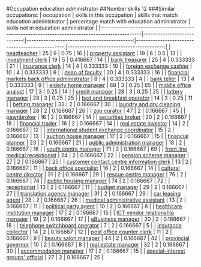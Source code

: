 #Occupation education administrator
##Number skills 12
###Similar occupations:
| occupation                                                                                    |   skills in this occupation |   skills that match education administrator |   percentage match with education administrator |   skills not in education administrator |
|:----------------------------------------------------------------------------------------------|----------------------------:|--------------------------------------------:|------------------------------------------------:|----------------------------------------:|
| [headteacher](headteacher.md)                                                                 |                          25 |                                           9 |                                        0.75     |                                      16 |
| [property assistant](property_assistant.md)                                                   |                          19 |                                           6 |                                        0.5      |                                      13 |
| [investment clerk](investment_clerk.md)                                                       |                          19 |                                           5 |                                        0.416667 |                                      14 |
| [bank treasurer](bank_treasurer.md)                                                           |                          25 |                                           4 |                                        0.333333 |                                      21 |
| [insurance clerk](insurance_clerk.md)                                                         |                          14 |                                           4 |                                        0.333333 |                                      10 |
| [foreign exchange cashier](foreign_exchange_cashier.md)                                       |                          10 |                                           4 |                                        0.333333 |                                       6 |
| [dean of faculty](dean_of_faculty.md)                                                         |                          20 |                                           4 |                                        0.333333 |                                      16 |
| [financial markets back office administrator](financial_markets_back_office_administrator.md) |                           8 |                                           4 |                                        0.333333 |                                       4 |
| [bank teller](bank_teller.md)                                                                 |                          13 |                                           4 |                                        0.333333 |                                       9 |
| [elderly home manager](elderly_home_manager.md)                                               |                          68 |                                           3 |                                        0.25     |                                      65 |
| [middle office analyst](middle_office_analyst.md)                                             |                          17 |                                           3 |                                        0.25     |                                      14 |
| [credit manager](credit_manager.md)                                                           |                          28 |                                           3 |                                        0.25     |                                      25 |
| [lottery manager](lottery_manager.md)                                                         |                          28 |                                           3 |                                        0.25     |                                      25 |
| [bed and breakfast operator](bed_and_breakfast_operator.md)                                   |                          14 |                                           3 |                                        0.25     |                                      11 |
| [betting manager](betting_manager.md)                                                         |                          32 |                                           2 |                                        0.166667 |                                      30 |
| [laundry and dry cleaning manager](laundry_and_dry_cleaning_manager.md)                       |                          28 |                                           2 |                                        0.166667 |                                      26 |
| [zoo curator](zoo_curator.md)                                                                 |                          47 |                                           2 |                                        0.166667 |                                      45 |
| [pawnbroker](pawnbroker.md)                                                                   |                          16 |                                           2 |                                        0.166667 |                                      14 |
| [securities broker](securities_broker.md)                                                     |                          20 |                                           2 |                                        0.166667 |                                      18 |
| [financial trader](financial_trader.md)                                                       |                          16 |                                           2 |                                        0.166667 |                                      14 |
| [real estate investor](real_estate_investor.md)                                               |                          14 |                                           2 |                                        0.166667 |                                      12 |
| [international student exchange coordinator](international_student_exchange_coordinator.md)   |                          15 |                                           2 |                                        0.166667 |                                      13 |
| [auction house manager](auction_house_manager.md)                                             |                          17 |                                           2 |                                        0.166667 |                                      15 |
| [financial planner](financial_planner.md)                                                     |                          23 |                                           2 |                                        0.166667 |                                      21 |
| [public administration manager](public_administration_manager.md)                             |                          18 |                                           2 |                                        0.166667 |                                      16 |
| [youth centre manager](youth_centre_manager.md)                                               |                          71 |                                           2 |                                        0.166667 |                                      69 |
| [front line medical receptionist](front_line_medical_receptionist.md)                         |                          24 |                                           2 |                                        0.166667 |                                      22 |
| [pension scheme manager](pension_scheme_manager.md)                                           |                          27 |                                           2 |                                        0.166667 |                                      25 |
| [customer contact centre information clerk](customer_contact_centre_information_clerk.md)     |                          13 |                                           2 |                                        0.166667 |                                      11 |
| [back office specialist](back_office_specialist.md)                                           |                          16 |                                           2 |                                        0.166667 |                                      14 |
| [cultural centre director](cultural_centre_director.md)                                       |                          31 |                                           2 |                                        0.166667 |                                      29 |
| [rescue centre manager](rescue_centre_manager.md)                                             |                          76 |                                           2 |                                        0.166667 |                                      74 |
| [public housing manager](public_housing_manager.md)                                           |                          74 |                                           2 |                                        0.166667 |                                      72 |
| [receptionist](receptionist.md)                                                               |                          13 |                                           2 |                                        0.166667 |                                      11 |
| [budget manager](budget_manager.md)                                                           |                          29 |                                           2 |                                        0.166667 |                                      27 |
| [translation agency manager](translation_agency_manager.md)                                   |                          31 |                                           2 |                                        0.166667 |                                      29 |
| [car leasing agent](car_leasing_agent.md)                                                     |                          28 |                                           2 |                                        0.166667 |                                      26 |
| [medical administrative assistant](medical_administrative_assistant.md)                       |                          13 |                                           2 |                                        0.166667 |                                      11 |
| [political party agent](political_party_agent.md)                                             |                          10 |                                           2 |                                        0.166667 |                                       8 |
| [healthcare institution manager](healthcare_institution_manager.md)                           |                          17 |                                           2 |                                        0.166667 |                                      15 |
| [ICT vendor relationship manager](ICT_vendor_relationship_manager.md)                         |                          19 |                                           2 |                                        0.166667 |                                      17 |
| [eBusiness manager](eBusiness_manager.md)                                                     |                          20 |                                           2 |                                        0.166667 |                                      18 |
| [telephone switchboard operator](telephone_switchboard_operator.md)                           |                           7 |                                           2 |                                        0.166667 |                                       5 |
| [insurance collector](insurance_collector.md)                                                 |                          14 |                                           2 |                                        0.166667 |                                      12 |
| [post office counter clerk](post_office_counter_clerk.md)                                     |                          11 |                                           2 |                                        0.166667 |                                       9 |
| [beauty salon manager](beauty_salon_manager.md)                                               |                          44 |                                           2 |                                        0.166667 |                                      42 |
| [provincial governor](provincial_governor.md)                                                 |                          10 |                                           2 |                                        0.166667 |                                       8 |
| [real estate manager](real_estate_manager.md)                                                 |                          32 |                                           2 |                                        0.166667 |                                      30 |
| [accommodation manager](accommodation_manager.md)                                             |                          17 |                                           2 |                                        0.166667 |                                      15 |
| [special-interest groups' official](special-interest_groups'_official.md)                     |                          27 |                                           2 |                                        0.166667 |                                      25 |
